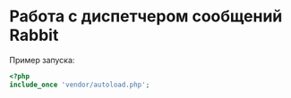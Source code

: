 # Работа с диспетчером сообщений Rabbit

Пример запуска:

```php
<?php
include_once 'vendor/autoload.php';

```